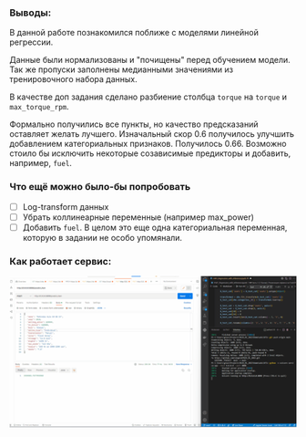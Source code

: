 ### Выводы:

В данной работе познакомился поближе с моделями линейной регрессии.

Данные были нормализованы и "почищены" перед обучением модели. Так же пропуски заполнены медианными значениями из тренировочного набора данных.

В качестве доп задания сделано разбиение столбца `torque` на `torque` и `max_torque_rpm`.

Формально получились все пункты, но качество предсказаний оставляет желать лучшего. Изначальный скор 0.6 получилось улучшить добавлением категориальных признаков. Получилось 0.66. Возможно стоило бы исключить некоторые созависимые предикторы и добавить, например, `fuel`.

### Что ещё можно было-бы попробовать

- [ ] Log-transform данных
- [ ] Убрать коллинеарные переменные (например max_power)
- [ ] Добавить `fuel`. В целом это еще одна категориальная переменная, которую в задании не особо упомянали.

### Как работает сервис:

![service_demo](./Animation.gif)
